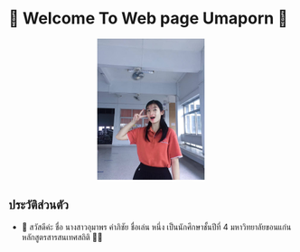 # 🥰 Welcome To Web page Umaporn 🥰
<p align="center">
<img src="https://github.com/Umaporn19/Web_Page/blob/main/photonueng.jpg" width="190" height="250" ></p>

## ประวัติส่วนตัว 
- 🌷 สวัสดีค่ะ ชื่อ นางสาวอุมาพร คำภิชัย ชื่อเล่น หนึ่ง เป็นนักศึกษาชั้นปีที่ 4 มหาวิทยาลัยขอนแก่น หลักสูตรสารสนเทศสถิติ 🌻💖
